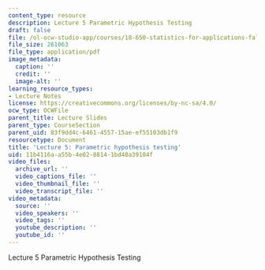 ```yaml
---
content_type: resource
description: Lecture 5 Parametric Hypothesis Testing
draft: false
file: /ol-ocw-studio-app/courses/18-650-statistics-for-applications-fall-2016/11b4116aa55b4e0288141bd40a39104f_MIT18_650F16_Parametric_HT.pdf
file_size: 261063
file_type: application/pdf
image_metadata:
  caption: ''
  credit: ''
  image-alt: ''
learning_resource_types:
- Lecture Notes
license: https://creativecommons.org/licenses/by-nc-sa/4.0/
ocw_type: OCWFile
parent_title: Lecture Slides
parent_type: CourseSection
parent_uid: 83f9dd4c-6461-4557-15ae-ef55103db1f9
resourcetype: Document
title: 'Lecture 5: Parametric hypothesis testing'
uid: 11b4116a-a55b-4e02-8814-1bd40a39104f
video_files:
  archive_url: ''
  video_captions_file: ''
  video_thumbnail_file: ''
  video_transcript_file: ''
video_metadata:
  source: ''
  video_speakers: ''
  video_tags: ''
  youtube_description: ''
  youtube_id: ''
---
```

Lecture 5 Parametric Hypothesis Testing